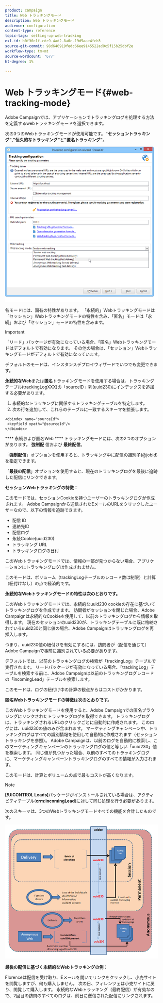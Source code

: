 ```yaml
---
product: campaign
title: Web トラッキングモード
description: Web トラッキングモード
audience: configuration
content-type: reference
topic-tags: setting-up-web-tracking
exl-id: b0f30c1f-cdc9-4ad2-8a6c-19d5aae4feb3
source-git-commit: 98d646919fedc66ee9145522ad0c5f15b25dbf2e
workflow-type: tm+mt
source-wordcount: '677'
ht-degree: 1%

---
```


# Web トラッキングモード{#web-tracking-mode}

Adobe Campaignでは、アプリケーションでトラッキングログを処理する方法を定義するwebトラッキングモードを選択できます。

次の3つのWebトラッキングモードが使用可能です。**&quot;セッショントラッキング&quot;**,**&quot;恒久的なトラッキング&quot;**&#x200B;と&#x200B;**&quot;匿名トラッキング&quot;**。

![](assets/s_ncs_install_deployment_wiz_tracking_mode.png)

各モードには、固有の特性があります。 「永続的」Webトラッキングモードは「セッション」Webトラッキングモードの特性を含み、「匿名」モードは「永続」および「セッション」モードの特性を含みます。

>[!IMPORTANT]
>
>「リード」パッケージが有効になっている場合、「匿名」Webトラッキングモードはデフォルトで有効になります。 その他の場合は、「セッション」Webトラッキングモードがデフォルトで有効になっています。
>
>デフォルトのモードは、インスタンスデプロイウィザードでいつでも変更できます。

**永続的なWeb**&#x200B;または&#x200B;**匿名**&#x200B;トラッキングモードを使用する場合は、トラッキングテーブル(trackingLogXXX)の「sourceID」列(uuid230)にインデックスを追加する必要があります。

1. 永続的なトラッキングに関係するトラッキングテーブルを特定します。
1. 次の行を追加して、これらのテーブルに一致するスキーマを拡張します。

```
<dbindex name="sourceId">
 <keyfield xpath="@sourceId"/>
</dbindex>
```

**** 永続および匿名Web **** トラッキングモードには、次の2つのオプションがあります。 **強制配** 信および **最終配信**。

「**強制配信**」オプションを使用すると、トラッキング中に配信の識別子(@jobid)を指定できます。

「**最後の配信**」オプションを使用すると、現在のトラッキングログを最後に追跡した配信にリンクできます。

**セッションWebトラッキングの特徴：**

このモードでは、セッションCookieを持つユーザーのトラッキングログが作成されます。 Adobe Campaignから送信されたEメールのURLをクリックしたユーザーなので、以下の情報を追跡できます。

* 配信 ID
* 連絡先ID
* 配信ログ
* 永続Cookie(uuid230)
* トラッキング URL
* トラッキングログの日付

このWebトラッキングモードでは、情報の一部が見つからない場合、アプリケーションにトラッキングログは作成されません。

このモードは、ボリューム（trackingLogテーブルのレコード数は制限）と計算（紐付けなし）の点で経済的です。

**永続的なWebトラッキングモードの特性は次のとおりです。**

このWebトラッキングモードでは、永続的なuuid230 cookieの存在に基づいてトラッキングログを作成できます。 訪問者がセッションを閉じた場合、Adobe Campaignは永続的なCookieを使用して、以前のトラッキングログから情報を取得します。 現在のセッションのuuid230が、トラッキングテーブルに既に格納されているuuid230と同じ値の場合、Adobe Campaignはトラッキングログを再挿入します。

つまり、uuid230値の紐付けを有効にするには、訪問者が（配信を通じて）Adobe Campaignで事前に識別されている必要があります。

デフォルトでは、以前のトラッキングログの検索が「trackingLog」テーブルで実行されます。 リードパッケージが有効になっている場合、「trackingLog」テーブルを検索する前に、Adobe Campaignは以前のトラッキングログレコードの「incomingLead」テーブルを検索します。

このモードは、ログの紐付け中の計算の観点からはコストがかかります。

**匿名Webトラッキングモードの特徴は次のとおりです。**

このWebトラッキングモードを使用すると、Adobe Campaignでの匿名ブラウジングにリンクされたトラッキングログを取得できます。 トラッキングログは、トラッキングされるURLのクリックごとに自動的に作成されます。 このログには、uuid230の値のみが含まれます。 マーケティングキャンペーン中、トラッキングログはすべての識別情報を使用して自動的に作成されます（セッショントラッキングを参照）。 Adobe Campaignは、以前のログを自動的に検索し、このマーケティングキャンペーンのトラッキングログの値と等しい「uuid230」値を検索します。 同じ値が見つかった場合、以前のすべてのトラッキングログに、マーケティングキャンペーントラッキングログのすべての情報が入力されます。

このモードは、計算とボリュームの点で最もコストが高くなります。

>[!NOTE]
>
>**[!UICONTROL Leads]**&#x200B;パッケージがインストールされている場合は、アクティビティテーブル(**crm:incomingLead**)に対して同じ処理を行う必要があります。

次のスキーマは、3つのWebトラッキングモードすべての機能を合計したものです。

![](assets/s_ncs_install_deployment_wiz_tracking_schema_mode.png)

**最後の配信に基づく永続的なWebトラッキングの例：**

Florenceは配信を受け取り、Eメールを開いてリンクをクリックし、小売サイトを閲覧しますが、何も購入しません。 次の日、フィレンツェは小売サイトに戻り、閲覧して購入します。 永続的なWebトラッキング（最終配信）が有効なので、2回目の訪問のすべてのログは、前日に送信された配信にリンクされます。
